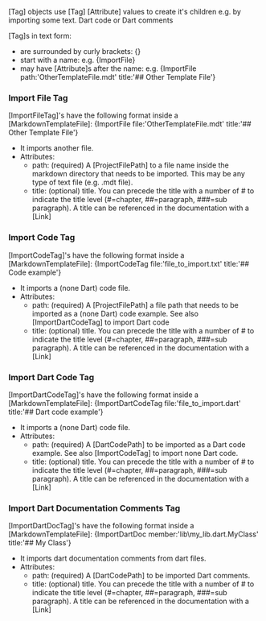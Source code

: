[//]: # (This file was generated from: doc/templates/03-Tags.mdt using the documentation_builder package on: 2021-09-01 12:34:08.363862.)
<a id='lib-parser-tag-parser-dart-tag'></a>[Tag] objects use [Tag] [Attribute] values to create it's children e.g. by importing some text. Dart code or Dart comments

[Tag]s in text form:
- are surrounded by curly brackets: {}
- start with a name: e.g.  {ImportFile&rcub;
- may have [Attribute]s after the name: e.g. {ImportFile path:'OtherTemplateFile.mdt' title:'## Other Template File'&rcub;


<a id='import-file-tag'></a>
### Import File Tag
[ImportFileTag]'s have the following format inside a [MarkdownTemplateFile]: {ImportFile file:'OtherTemplateFile.mdt' title:'## Other Template File'&rcub;
- It imports another file.
- Attributes:
  - path: (required) A [ProjectFilePath] to a file name inside the markdown directory that needs to be imported. This may be any type of text file (e.g. .mdt file).
  - title: (optional) title. You can precede the title with a number of # to indicate the title level (#=chapter, ##=paragraph, ###=sub paragraph). A title can be referenced in the documentation with a [Link]


<a id='import-code-tag'></a>
### Import Code Tag
[ImportCodeTag]'s have the following format inside a [MarkdownTemplateFile]: {ImportCodeTag file:'file_to_import.txt' title:'## Code example'&rcub;
- It imports a (none Dart) code file.
- Attributes:
  - path: (required) A [ProjectFilePath] a file path that needs to be imported as a (none Dart) code example. See also [ImportDartCodeTag] to import Dart code
  - title: (optional) title. You can precede the title with a number of # to indicate the title level (#=chapter, ##=paragraph, ###=sub paragraph). A title can be referenced in the documentation with a [Link]


<a id='import-dart-code-tag'></a>
### Import Dart Code Tag
[ImportDartCodeTag]'s have the following format inside a [MarkdownTemplateFile]: {ImportDartCodeTag file:'file_to_import.dart' title:'## Dart code example'&rcub;
- It imports a (none Dart) code file.
- Attributes:
  - path: (required) A [DartCodePath] to be imported as a Dart code example. See also [ImportCodeTag] to import none Dart code.
  - title: (optional) title. You can precede the title with a number of # to indicate the title level (#=chapter, ##=paragraph, ###=sub paragraph). A title can be referenced in the documentation with a [Link]


<a id='import-dart-documentation-comments-tag'></a>
### Import Dart Documentation Comments Tag
[ImportDartDocTag]'s have the following format inside a [MarkdownTemplateFile]: {ImportDartDoc member:'lib\my_lib.dart.MyClass' title:'## My Class'&rcub;
- It imports dart documentation comments from dart files.
- Attributes:
  - path: (required) A [DartCodePath] to be imported Dart comments.
  - title: (optional) title. You can precede the title with a number of # to indicate the title level (#=chapter, ##=paragraph, ###=sub paragraph). A title can be referenced in the documentation with a [Link]

